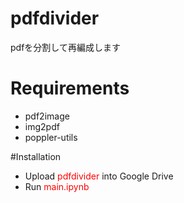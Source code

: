# pdfdivider
pdfを分割して再編成します

# Requirements
- pdf2image
- img2pdf
- poppler-utils

#Installation
- Upload <span style="color: red; ">pdfdivider</span> into Google Drive
- Run <span style="color: red; ">main.ipynb</span>
